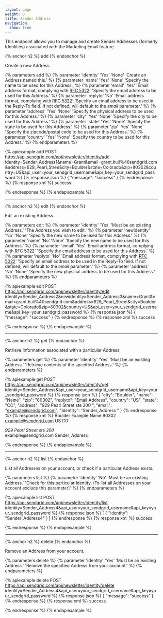 ```yaml
---
layout: page
weight: 0
title: Sender Address
navigation:
  show: true
---
```


This endpoint allows you to manage and create Sender Addresses (formerly Identities) associated with the Marketing Email feature.

{% anchor h2 %}
add 
{% endanchor %}

Create a new Address.


{% parameters add %}
 {% parameter 'identity' 'Yes' 'None' 'Create an Address named this.' %}
 {% parameter 'name' 'Yes' 'None' 'Specify the name to be used for this Address.' %}
 {% parameter 'email' 'Yes' 'Email address format, complying with [RFC 5322](http://tools.ietf.org/html/rfc5322)' 'Specify the email address to be used for this Address.' %}
 {% parameter 'replyto' 'No' 'Email address format, complying with [RFC 5322](http://tools.ietf.org/html/rfc5322)' 'Specify an email address to be used in the Reply-To field. If not defined, will default to the *email* parameter.' %}
 {% parameter 'address' 'Yes' 'None' 'Specify the physical address to be used for this Address.' %}
 {% parameter 'city' 'Yes' 'None' 'Specify the city to be used for this Address.' %}
 {% parameter 'state' 'Yes' 'None' 'Specify the state to be used for this Address.' %}
 {% parameter 'zip' 'Yes' 'None' 'Specify the zipcode/postal code to be used for this Address.' %}
 {% parameter 'country' 'Yes' 'None' 'Specify the country to be used for this Address.' %}
{% endparameters %}


{% apiexample add POST https://api.sendgrid.com/api/newsletter/identity/add identity=Sender_Address1&name=Grant&email=grant.hull%40sendgrid.com&address=929_Pearl_Stree&city=Boulder&state=Colorado&zip=80302&country=US&api_user=your_sendgrid_username&api_key=your_sendgrid_password %}
  {% response json %}
{
  "message": "success"
}
  {% endresponse %}
  {% response xml %}
<result>
   <message>success</message>
</result>

  {% endresponse %}
{% endapiexample %}

* * * * *

{% anchor h2 %}
edit 
{% endanchor %}

Edit an existing Address.


{% parameters edit %}
 {% parameter 'identity' 'Yes' 'Must be an existing Address.' 'The Address you wish to edit.' %}
 {% parameter 'newidentity' 'No' 'None' 'Specify the new name to be used for this Address.' %}
 {% parameter 'name' 'No' 'None' 'Specify the new name to be used for this Address.' %}
 {% parameter 'email' 'Yes' 'Email address format, complying with [RFC 5322](http://tools.ietf.org/html/rfc5322)' 'Specify the email address to be used for this Address.' %}
 {% parameter 'replyto' 'No' 'Email address format, complying with [RFC 5322](http://tools.ietf.org/html/rfc5322)' 'Specify an email address to be used in the Reply-To field. If not defined, will default to the *email* parameter.' %}
 {% parameter 'address' 'No' 'None' 'Specify the new physical address to be used for this Address.' %}
{% endparameters %}


{% apiexample edit POST https://api.sendgrid.com/api/newsletter/identity/edit identity=Sender_Address2&newidentity=Sender_Address3&name=Grant&email=grant.hull%40sendgrid.com&address=929_Pearl_Street&city=Boulder&state=Colorado&zip=80302&country=US&api_user=your_sendgrid_username&api_key=your_sendgrid_password %}
  {% response json %}
{
  "message": "success"
}
  {% endresponse %}
  {% response xml %}
<result>
   <message>success</message>
</result>

  {% endresponse %}
{% endapiexample %}

* * * * *

{% anchor h2 %}
get 
{% endanchor %}

Retrieve information associated with a particular Address.


{% parameters get %}
 {% parameter 'identity' 'Yes' 'Must be an existing Address.' 'Retrieve contents of the specified Address.' %}
{% endparameters %}


{% apiexample get POST https://api.sendgrid.com/api/newsletter/identity/get identity=Sender_Address&api_user=your_sendgrid_username&api_key=your_sendgrid_password %}
  {% response json %}
{
  "city": "Boulder",
  "name": "Name",
  "zip": "80302",
  "replyto": "Email Address",
  "country": "US",
  "state": "CO",
  "address": "929 Pearl Street ste 200 ",
  "email": "example@sendgrid.com",
  "identity": "Sender_Address "
}
  {% endresponse %}
  {% response xml %}
<identity>
   <city>Boulder</city>
   <name>Example Name</name>
   <zip>80302</zip>
   <replyto>example@sendgrid.com</replyto>
   <country>US</country>
   <state>CO</state>
   <address>
929 Pearl Street ste 200

</address>
   <email>example@sendgrid.com</email>
   <identity>Sender_Address </identity>
</identity>

  {% endresponse %}
{% endapiexample %}

* * * * *

{% anchor h2 %}
list 
{% endanchor %}

List all Addresses on your account, or check if a particular Address exists.


{% parameters list %}
 {% parameter 'identity' 'No' 'Must be an existing Address.' 'Check for this particular Identity. (To list all Addresses on your account exclude this parameter)' %}
{% endparameters %}


{% apiexample list POST https://api.sendgrid.com/api/newsletter/identity/list identity=Sender_Address4&api_user=your_sendgrid_username&api_key=your_sendgrid_password %}
  {% response json %}
[
  {
    "identity": "Sender_Address4"
  }
]
  {% endresponse %}
  {% response xml %}
<result>
   <message>success</message>
</result>

  {% endresponse %}
{% endapiexample %}

* * * * *

{% anchor h2 %}
delete 
{% endanchor %}

Remove an Address from your account.


{% parameters delete %}
 {% parameter 'identity' 'Yes' 'Must be an existing Address.' 'Remove the specified Address from your account.' %}
{% endparameters %}


{% apiexample delete POST https://api.sendgrid.com/api/newsletter/identity/delete identity=Sender_Address4&api_user=your_sendgrid_username&api_key=your_sendgrid_password %}
  {% response json %}
{
  "message": "success"
}
  {% endresponse %}
  {% response xml %}
<result>
   <message>success</message>
</result>

  {% endresponse %}
{% endapiexample %}
